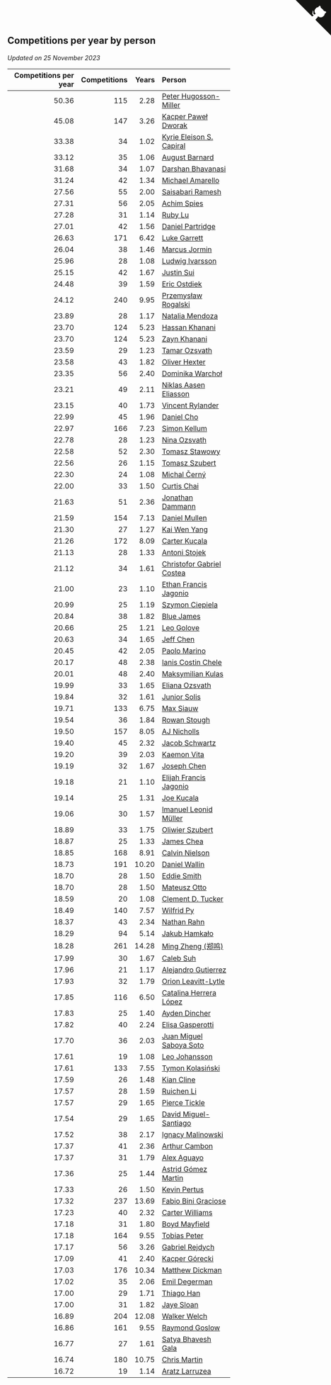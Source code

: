 ## Competitions per year by person

*Updated on 25 November 2023*

| Competitions per year | Competitions | Years | Person |
| ---: | ---: | ---: | :--- |
| 50.36 | 115 | 2.28 | [Peter Hugosson-Miller](https://www.worldcubeassociation.org/persons/2021HUGO01) |
| 45.08 | 147 | 3.26 | [Kacper Paweł Dworak](https://www.worldcubeassociation.org/persons/2020DWOR01) |
| 33.38 | 34 | 1.02 | [Kyrie Eleison S. Capiral](https://www.worldcubeassociation.org/persons/2022CAPI02) |
| 33.12 | 35 | 1.06 | [August Barnard](https://www.worldcubeassociation.org/persons/2022BARN21) |
| 31.68 | 34 | 1.07 | [Darshan Bhavanasi](https://www.worldcubeassociation.org/persons/2022BHAV01) |
| 31.24 | 42 | 1.34 | [Michael Amarello](https://www.worldcubeassociation.org/persons/2022AMAR09) |
| 27.56 | 55 | 2.00 | [Saisabari Ramesh](https://www.worldcubeassociation.org/persons/2021RAME01) |
| 27.31 | 56 | 2.05 | [Achim Spies](https://www.worldcubeassociation.org/persons/2021SPIE01) |
| 27.28 | 31 | 1.14 | [Ruby Lu](https://www.worldcubeassociation.org/persons/2022LURU01) |
| 27.01 | 42 | 1.56 | [Daniel Partridge](https://www.worldcubeassociation.org/persons/2022PART02) |
| 26.63 | 171 | 6.42 | [Luke Garrett](https://www.worldcubeassociation.org/persons/2017GARR05) |
| 26.04 | 38 | 1.46 | [Marcus Jormin](https://www.worldcubeassociation.org/persons/2022JORM01) |
| 25.96 | 28 | 1.08 | [Ludwig Ivarsson](https://www.worldcubeassociation.org/persons/2022IVAR01) |
| 25.15 | 42 | 1.67 | [Justin Sui](https://www.worldcubeassociation.org/persons/2022SUIJ01) |
| 24.48 | 39 | 1.59 | [Eric Ostdiek](https://www.worldcubeassociation.org/persons/2022OSTD01) |
| 24.12 | 240 | 9.95 | [Przemysław Rogalski](https://www.worldcubeassociation.org/persons/2013ROGA02) |
| 23.89 | 28 | 1.17 | [Natalia Mendoza](https://www.worldcubeassociation.org/persons/2022MEND24) |
| 23.70 | 124 | 5.23 | [Hassan Khanani](https://www.worldcubeassociation.org/persons/2018KHAN26) |
| 23.70 | 124 | 5.23 | [Zayn Khanani](https://www.worldcubeassociation.org/persons/2018KHAN28) |
| 23.59 | 29 | 1.23 | [Tamar Ozsvath](https://www.worldcubeassociation.org/persons/2022OZSV04) |
| 23.58 | 43 | 1.82 | [Oliver Hexter](https://www.worldcubeassociation.org/persons/2022HEXT01) |
| 23.35 | 56 | 2.40 | [Dominika Warchoł](https://www.worldcubeassociation.org/persons/2021WARC01) |
| 23.21 | 49 | 2.11 | [Niklas Aasen Eliasson](https://www.worldcubeassociation.org/persons/2021ELIA01) |
| 23.15 | 40 | 1.73 | [Vincent Rylander](https://www.worldcubeassociation.org/persons/2022RYLA01) |
| 22.99 | 45 | 1.96 | [Daniel Cho](https://www.worldcubeassociation.org/persons/2021CHOD01) |
| 22.97 | 166 | 7.23 | [Simon Kellum](https://www.worldcubeassociation.org/persons/2016KELL12) |
| 22.78 | 28 | 1.23 | [Nina Ozsvath](https://www.worldcubeassociation.org/persons/2022OZSV03) |
| 22.58 | 52 | 2.30 | [Tomasz Stawowy](https://www.worldcubeassociation.org/persons/2021STAW01) |
| 22.56 | 26 | 1.15 | [Tomasz Szubert](https://www.worldcubeassociation.org/persons/2022SZUB02) |
| 22.30 | 24 | 1.08 | [Michal Černý](https://www.worldcubeassociation.org/persons/2022CERN03) |
| 22.00 | 33 | 1.50 | [Curtis Chai](https://www.worldcubeassociation.org/persons/2022CHAI02) |
| 21.63 | 51 | 2.36 | [Jonathan Dammann](https://www.worldcubeassociation.org/persons/2021DAMM01) |
| 21.59 | 154 | 7.13 | [Daniel Mullen](https://www.worldcubeassociation.org/persons/2016MULL04) |
| 21.30 | 27 | 1.27 | [Kai Wen Yang](https://www.worldcubeassociation.org/persons/2022YANG19) |
| 21.26 | 172 | 8.09 | [Carter Kucala](https://www.worldcubeassociation.org/persons/2015KUCA01) |
| 21.13 | 28 | 1.33 | [Antoni Stojek](https://www.worldcubeassociation.org/persons/2022STOJ03) |
| 21.12 | 34 | 1.61 | [Christofor Gabriel Costea](https://www.worldcubeassociation.org/persons/2022COST03) |
| 21.00 | 23 | 1.10 | [Ethan Francis Jagonio](https://www.worldcubeassociation.org/persons/2022JAGO03) |
| 20.99 | 25 | 1.19 | [Szymon Ciepiela](https://www.worldcubeassociation.org/persons/2022CIEP01) |
| 20.84 | 38 | 1.82 | [Blue James](https://www.worldcubeassociation.org/persons/2022JAME01) |
| 20.66 | 25 | 1.21 | [Leo Golove](https://www.worldcubeassociation.org/persons/2022GOLO02) |
| 20.63 | 34 | 1.65 | [Jeff Chen](https://www.worldcubeassociation.org/persons/2022CHEN19) |
| 20.45 | 42 | 2.05 | [Paolo Marino](https://www.worldcubeassociation.org/persons/2021MARI04) |
| 20.17 | 48 | 2.38 | [Ianis Costin Chele](https://www.worldcubeassociation.org/persons/2021CHEL01) |
| 20.01 | 48 | 2.40 | [Maksymilian Kulas](https://www.worldcubeassociation.org/persons/2021KULA02) |
| 19.99 | 33 | 1.65 | [Eliana Ozsvath](https://www.worldcubeassociation.org/persons/2022OZSV01) |
| 19.84 | 32 | 1.61 | [Junior Solis](https://www.worldcubeassociation.org/persons/2022SOLI03) |
| 19.71 | 133 | 6.75 | [Max Siauw](https://www.worldcubeassociation.org/persons/2017SIAU02) |
| 19.54 | 36 | 1.84 | [Rowan Stough](https://www.worldcubeassociation.org/persons/2022STOU01) |
| 19.50 | 157 | 8.05 | [AJ Nicholls](https://www.worldcubeassociation.org/persons/2015NICH04) |
| 19.40 | 45 | 2.32 | [Jacob Schwartz](https://www.worldcubeassociation.org/persons/2021SCHW01) |
| 19.20 | 39 | 2.03 | [Kaemon Vita](https://www.worldcubeassociation.org/persons/2021VITA01) |
| 19.19 | 32 | 1.67 | [Joseph Chen](https://www.worldcubeassociation.org/persons/2022CHEN16) |
| 19.18 | 21 | 1.10 | [Elijah Francis Jagonio](https://www.worldcubeassociation.org/persons/2022JAGO02) |
| 19.14 | 25 | 1.31 | [Joe Kucala](https://www.worldcubeassociation.org/persons/2022KUCA01) |
| 19.06 | 30 | 1.57 | [Imanuel Leonid Müller](https://www.worldcubeassociation.org/persons/2022MULL02) |
| 18.89 | 33 | 1.75 | [Oliwier Szubert](https://www.worldcubeassociation.org/persons/2022SZUB01) |
| 18.87 | 25 | 1.33 | [James Chea](https://www.worldcubeassociation.org/persons/2022CHEA05) |
| 18.85 | 168 | 8.91 | [Calvin Nielson](https://www.worldcubeassociation.org/persons/2014NIEL03) |
| 18.73 | 191 | 10.20 | [Daniel Wallin](https://www.worldcubeassociation.org/persons/2013WALL03) |
| 18.70 | 28 | 1.50 | [Eddie Smith](https://www.worldcubeassociation.org/persons/2022SMIT20) |
| 18.70 | 28 | 1.50 | [Mateusz Otto](https://www.worldcubeassociation.org/persons/2022OTTO01) |
| 18.59 | 20 | 1.08 | [Clement D. Tucker](https://www.worldcubeassociation.org/persons/2022TUCK09) |
| 18.49 | 140 | 7.57 | [Wilfrid Py](https://www.worldcubeassociation.org/persons/2016PYWI01) |
| 18.37 | 43 | 2.34 | [Nathan Rahn](https://www.worldcubeassociation.org/persons/2021RAHN01) |
| 18.29 | 94 | 5.14 | [Jakub Hamkało](https://www.worldcubeassociation.org/persons/2018HAMK01) |
| 18.28 | 261 | 14.28 | [Ming Zheng (郑鸣)](https://www.worldcubeassociation.org/persons/2009ZHEN11) |
| 17.99 | 30 | 1.67 | [Caleb Suh](https://www.worldcubeassociation.org/persons/2022SUHC01) |
| 17.96 | 21 | 1.17 | [Alejandro Gutierrez](https://www.worldcubeassociation.org/persons/2022GUTI09) |
| 17.93 | 32 | 1.79 | [Orion Leavitt-Lytle](https://www.worldcubeassociation.org/persons/2022LEAV01) |
| 17.85 | 116 | 6.50 | [Catalina Herrera López](https://www.worldcubeassociation.org/persons/2017LOPE31) |
| 17.83 | 25 | 1.40 | [Ayden Dincher](https://www.worldcubeassociation.org/persons/2022DINC01) |
| 17.82 | 40 | 2.24 | [Elisa Gasperotti](https://www.worldcubeassociation.org/persons/2021GASP01) |
| 17.70 | 36 | 2.03 | [Juan Miguel Saboya Soto](https://www.worldcubeassociation.org/persons/2021SOTO01) |
| 17.61 | 19 | 1.08 | [Leo Johansson](https://www.worldcubeassociation.org/persons/2022JOHA08) |
| 17.61 | 133 | 7.55 | [Tymon Kolasiński](https://www.worldcubeassociation.org/persons/2016KOLA02) |
| 17.59 | 26 | 1.48 | [Kian Cline](https://www.worldcubeassociation.org/persons/2022CLIN01) |
| 17.57 | 28 | 1.59 | [Ruichen Li](https://www.worldcubeassociation.org/persons/2022LIRU02) |
| 17.57 | 29 | 1.65 | [Pierce Tickle](https://www.worldcubeassociation.org/persons/2022TICK01) |
| 17.54 | 29 | 1.65 | [David Miguel-Santiago](https://www.worldcubeassociation.org/persons/2022MIGU02) |
| 17.52 | 38 | 2.17 | [Ignacy Malinowski](https://www.worldcubeassociation.org/persons/2021MALI02) |
| 17.37 | 41 | 2.36 | [Arthur Cambon](https://www.worldcubeassociation.org/persons/2021CAMB01) |
| 17.37 | 31 | 1.79 | [Alex Aguayo](https://www.worldcubeassociation.org/persons/2022AGUA01) |
| 17.36 | 25 | 1.44 | [Astrid Gómez Martin](https://www.worldcubeassociation.org/persons/2022MART26) |
| 17.33 | 26 | 1.50 | [Kevin Pertus](https://www.worldcubeassociation.org/persons/2022PERT01) |
| 17.32 | 237 | 13.69 | [Fabio Bini Graciose](https://www.worldcubeassociation.org/persons/2010GRAC02) |
| 17.23 | 40 | 2.32 | [Carter Williams](https://www.worldcubeassociation.org/persons/2021WILL06) |
| 17.18 | 31 | 1.80 | [Boyd Mayfield](https://www.worldcubeassociation.org/persons/2022MAYF01) |
| 17.18 | 164 | 9.55 | [Tobias Peter](https://www.worldcubeassociation.org/persons/2014PETE03) |
| 17.17 | 56 | 3.26 | [Gabriel Rejdych](https://www.worldcubeassociation.org/persons/2020REJD01) |
| 17.09 | 41 | 2.40 | [Kacper Górecki](https://www.worldcubeassociation.org/persons/2021GORE01) |
| 17.03 | 176 | 10.34 | [Matthew Dickman](https://www.worldcubeassociation.org/persons/2013DICK01) |
| 17.02 | 35 | 2.06 | [Emil Degerman](https://www.worldcubeassociation.org/persons/2021DEGE01) |
| 17.00 | 29 | 1.71 | [Thiago Han](https://www.worldcubeassociation.org/persons/2022HANT01) |
| 17.00 | 31 | 1.82 | [Jaye Sloan](https://www.worldcubeassociation.org/persons/2022SLOA01) |
| 16.89 | 204 | 12.08 | [Walker Welch](https://www.worldcubeassociation.org/persons/2011WELC01) |
| 16.86 | 161 | 9.55 | [Raymond Goslow](https://www.worldcubeassociation.org/persons/2014GOSL01) |
| 16.77 | 27 | 1.61 | [Satya Bhavesh Gala](https://www.worldcubeassociation.org/persons/2022GALA03) |
| 16.74 | 180 | 10.75 | [Chris Martin](https://www.worldcubeassociation.org/persons/2013MART03) |
| 16.72 | 19 | 1.14 | [Aratz Larruzea](https://www.worldcubeassociation.org/persons/2022LARR02) |


<a href="https://github.com/jonatanklosko/wca_statistics" class="github-corner" aria-label="View source on Github"><svg width="80" height="80" viewBox="0 0 250 250" style="fill:#151513; color:#fff; position: absolute; top: 0; border: 0; right: 0;" aria-hidden="true"><path d="M0,0 L115,115 L130,115 L142,142 L250,250 L250,0 Z"></path><path d="M128.3,109.0 C113.8,99.7 119.0,89.6 119.0,89.6 C122.0,82.7 120.5,78.6 120.5,78.6 C119.2,72.0 123.4,76.3 123.4,76.3 C127.3,80.9 125.5,87.3 125.5,87.3 C122.9,97.6 130.6,101.9 134.4,103.2" fill="currentColor" style="transform-origin: 130px 106px;" class="octo-arm"></path><path d="M115.0,115.0 C114.9,115.1 118.7,116.5 119.8,115.4 L133.7,101.6 C136.9,99.2 139.9,98.4 142.2,98.6 C133.8,88.0 127.5,74.4 143.8,58.0 C148.5,53.4 154.0,51.2 159.7,51.0 C160.3,49.4 163.2,43.6 171.4,40.1 C171.4,40.1 176.1,42.5 178.8,56.2 C183.1,58.6 187.2,61.8 190.9,65.4 C194.5,69.0 197.7,73.2 200.1,77.6 C213.8,80.2 216.3,84.9 216.3,84.9 C212.7,93.1 206.9,96.0 205.4,96.6 C205.1,102.4 203.0,107.8 198.3,112.5 C181.9,128.9 168.3,122.5 157.7,114.1 C157.9,116.9 156.7,120.9 152.7,124.9 L141.0,136.5 C139.8,137.7 141.6,141.9 141.8,141.8 Z" fill="currentColor" class="octo-body"></path></svg></a><style>.github-corner:hover .octo-arm{animation:octocat-wave 560ms ease-in-out}@keyframes octocat-wave{0%,100%{transform:rotate(0)}20%,60%{transform:rotate(-25deg)}40%,80%{transform:rotate(10deg)}}@media (max-width:500px){.github-corner:hover .octo-arm{animation:none}.github-corner .octo-arm{animation:octocat-wave 560ms ease-in-out}}</style>
